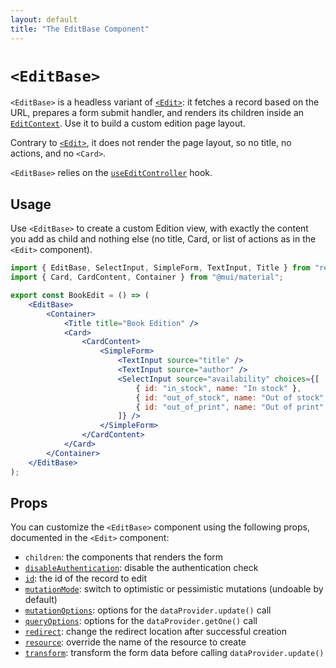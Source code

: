 ```yaml
---
layout: default
title: "The EditBase Component"
---
```


# `<EditBase>`

`<EditBase>` is a headless variant of [`<Edit>`](Edit.md): it fetches a record based on the URL, prepares a form submit handler, and renders its children inside an [`EditContext`](useEditContext.md). Use it to build a custom edition page layout.

Contrary to [`<Edit>`](Edit.md), it does not render the page layout, so no title, no actions, and no `<Card>`.

`<EditBase>` relies on the [`useEditController`](useEditController.md) hook.

## Usage

Use `<EditBase>` to create a custom Edition view, with exactly the content you add as child and nothing else (no title, Card, or list of actions as in the `<Edit>` component). 

```jsx
import { EditBase, SelectInput, SimpleForm, TextInput, Title } from "react-admin";
import { Card, CardContent, Container } from "@mui/material";

export const BookEdit = () => (
    <EditBase>
        <Container>
            <Title title="Book Edition" />
            <Card>
                <CardContent>
                    <SimpleForm>
                        <TextInput source="title" />
                        <TextInput source="author" />
                        <SelectInput source="availability" choices={[
                            { id: "in_stock", name: "In stock" },
                            { id: "out_of_stock", name: "Out of stock" },
                            { id: "out_of_print", name: "Out of print" },
                        ]} />
                    </SimpleForm>
                </CardContent>
            </Card>
        </Container>
    </EditBase>
);
```

## Props

You can customize the `<EditBase>` component using the following props, documented in the `<Edit>` component:

* `children`: the components that renders the form
* [`disableAuthentication`](Edit.md#disableauthentication): disable the authentication check
* [`id`](Edit.md#id): the id of the record to edit
* [`mutationMode`](Edit.md#mutationmode): switch to optimistic or pessimistic mutations (undoable by default)
* [`mutationOptions`](Edit.md#mutationoptions): options for the `dataProvider.update()` call
* [`queryOptions`](Edit.md#queryoptions): options for the `dataProvider.getOne()` call
* [`redirect`](Edit.md#redirect): change the redirect location after successful creation
* [`resource`](Edit.md#resource): override the name of the resource to create
* [`transform`](Edit.md#transform): transform the form data before calling `dataProvider.update()`
